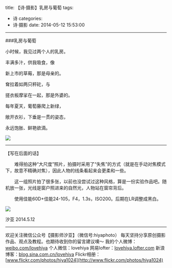 title: 【诗·摄影】乳房与葡萄
tags:
  - 诗
categories:
  - 诗·摄影
date: 2014-05-12 15:53:00
---
###乳房与葡萄

小时候，我见过两个人的乳房。

丰满多汁，供我吸食，像

新上市的草莓，那是母亲的。

耷拉着如两只秤砣，与

搓衣板摩挲在一起，那是外婆的。

每年夏天，葡萄藤爬上新绿，

敞开衣衫，下垂是一贯的姿态，

永远饱胀、鲜艳欲滴。

![](http://mmbiz.qpic.cn/mmbiz/xBmfrfspdrwTuoy8Aic2OxkLaU0QNrCRTM9M9PO7X7jocKlQxmuPmmztxyGXKSF0ic0GS62AMcXLRxybT8t9mb7Q/0)

----------------
【写在后面的话】

　　难得拍这种“大尺度”照片，拍摄时采用了“失焦”的方式（就是在手动对焦模式下，故意不精确对焦），因此人物的线条看起来会更柔和一些。

　　这一组照片拍了很多张，以前也没尝试过这种风格，算是一份实验作品吧。随机放一张，光线是窗户照进来的自然光，人物站在窗帘背后。
  
　　使用佳能60D+佳能24-105，F4，1.3s，ISO200。后期在LR调整成黑白。
  
  ![](http://mmbiz.qpic.cn/mmbiz/xBmfrfspdrwTuoy8Aic2OxkLaU0QNrCRTr1RFyoJhELt5lQmc7759MPlVjMqcOqziaibv9iaHzDec3YBbasKB1olibg/0)
  

汐亚
2014.5.12

-------------
欢迎关注微信公众号【摄影师汐亚】（微信号:hiyaphoto）
每天坚持分享原创摄影作品、观点及教程。也期待收到你的留言建议噢～
我的个人微博：[weibo.com/lovehiya](http://weibo.com/lovehiya)
个人微信：lovehiya
网易lofter：[lovehiya.lofter.com](http://lovehiya.lofter.com)
新浪博客：[blog.sina.com.cn/lovehiya](http://blog.sina.com.cn/lovehiya)
Flickr相册：[www.flickr.com/photos/hiya1024](http://www.flickr.com/photos/hiya1024)